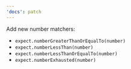 ```yaml
---
'docs': patch
---
```


Add new number matchers:
  - `expect.numberGreaterThanOrEqualTo(number)`
  - `expect.numberLessThan(number)`
  - `expect.numberLessThanOrEqualTo(number)`
  - `expect.numberExhausted(number)` 
